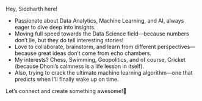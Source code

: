 Hey, Siddharth here!  

- Passionate about Data Analytics, Machine Learning, and AI, always eager to dive deep into insights.  
- Moving full speed towards the Data Science field—because numbers don’t lie, but they do tell interesting stories!  
- Love to collaborate, brainstorm, and learn from different perspectives—because great ideas don’t come from echo chambers.  
- My interests? Chess, Swimming, Geopolitics, and of course, Cricket (because Dhoni’s calmness is a life lesson in itself).  
- Also, trying to crack the ultimate machine learning algorithm—one that predicts when I'll finally wake up on time. 

Let’s connect and create something awesome!🚀

<!---
Sidtheboss/Sidtheboss is a ✨ special ✨ repository because its `README.md` (this file) appears on your GitHub profile.
You can click the Preview link to take a look at your changes.
--->
